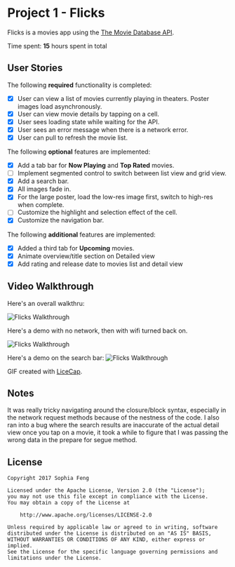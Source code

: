 # Project 1 - Flicks

Flicks is a movies app using the [The Movie Database API](http://docs.themoviedb.apiary.io/#).

Time spent: **15** hours spent in total

## User Stories

The following **required** functionality is completed:

- [x] User can view a list of movies currently playing in theaters. Poster images load asynchronously.
- [x] User can view movie details by tapping on a cell.
- [x] User sees loading state while waiting for the API.
- [x] User sees an error message when there is a network error.
- [x] User can pull to refresh the movie list.

The following **optional** features are implemented:

- [x] Add a tab bar for **Now Playing** and **Top Rated** movies.
- [ ] Implement segmented control to switch between list view and grid view.
- [x] Add a search bar.
- [x] All images fade in.
- [x] For the large poster, load the low-res image first, switch to high-res when complete.
- [ ] Customize the highlight and selection effect of the cell.
- [x] Customize the navigation bar.

The following **additional** features are implemented:

- [x] Added a third tab for **Upcoming** movies.
- [x] Animate overview/title section on Detailed view
- [x] Add rating and release date to movies list and detail view

## Video Walkthrough

Here's an overall walkthru:

<img src='http://imgur.com/NdtvY5S.gif' title='Flicks Walkthrough' width='' alt='Flicks Walkthrough' />

Here's a demo with no network, then with wifi turned back on.

<img src='http://imgur.com/ZrJHeoA.gif' title='Flicks Walkthrough' width='' alt='Flicks Walkthrough' />

Here's a demo on the search bar:
<img src='http://imgur.com/DhQ72Mc.gif' title='Flicks Walkthrough' width='' alt='Flicks Walkthrough' />

GIF created with [LiceCap](http://www.cockos.com/licecap/).

## Notes

It was really tricky navigating around the closure/block syntax, especially in the network request methods because of the nestness of the code. I also ran into a bug where the search results are inaccurate of the actual detail view once you tap on a movie, it took a while to figure that I was passing the wrong data in the prepare for segue method.

## License

    Copyright 2017 Sophia Feng

    Licensed under the Apache License, Version 2.0 (the "License");
    you may not use this file except in compliance with the License.
    You may obtain a copy of the License at

        http://www.apache.org/licenses/LICENSE-2.0

    Unless required by applicable law or agreed to in writing, software
    distributed under the License is distributed on an "AS IS" BASIS,
    WITHOUT WARRANTIES OR CONDITIONS OF ANY KIND, either express or implied.
    See the License for the specific language governing permissions and
    limitations under the License.
